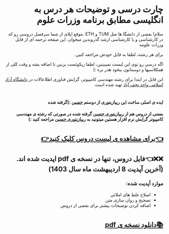 <div dir="rtl">
  
# چارت درسی و توضیحات هر درس به انگلیسی مطابق برنامه وزرات علوم
سلام! بعضی از دانشگا ها مثل TUM و ETH .موقع اپلای از شما سرفصل دروسی رو که در کارشناسی و یا کارشناسی ارشد گذروندین میخوان. این صفحه ترجمه ای از فایل وزرات علومه 

برای هر رشته، لطفا به فایل خودش مراجعه کنین.

اگه درسی رو توی این لیست نمیبینین، لطفا ریکوئست بزنین تا اضافه بشه و وقت کلی از همکلاسیها و دوستاتون بیخود هدر نره :) 

این فایل در ابتدا برای رشته مهندسی کامپیوتر، گرایش فناوری اطلاعالات در [دانشگاه آزاد اسلامی واحد نجف آباد](https://iaun.iau.ir/en) تهیه شده است. 
 
#
  
#### ایده ی اصلی ساخت این ریپازیتوری از دوستم [حسین](https://github.com/HsnFirooz)  :)گرفته شده 
#### بعضی از دروس هم از [ریپازیتوری حسین](https://github.com/HsnFirooz/Course-Description) گرفته شده در صورتی که رشته ی مهندسی کامپیوتر گرایش نرم افزار هستین میتونید به [ریپازیتوری حسین](https://github.com/HsnFirooz/Course-Description) مراجعه کنید :)
  
#
#


## [👈برای مشاهده ی لیست دروس کلیک کنید👉](https://github.com/Mohammadimh76/Course_Description_IT/blob/main/List_of_Courses.md)

## ❌❌👈فایل دروس، تنها در نسخه ی pdf اپدیت شده اند. (آخرین آپدیت 8 اردیبهشت ماه سال 1403)
### موارد آپدیت شده:
- اصلاح غلط های املائی
- تصحیح و روان سازی متن
- اضافه کردن توضیحات بیشتر برای بعضی از دروس

#

## [📚دانلود نسخه ی pdf](https://github.com/Mohammadimh76/Course_Description_IT/blob/main/pdf/CourseDescription_IT.pdf)
